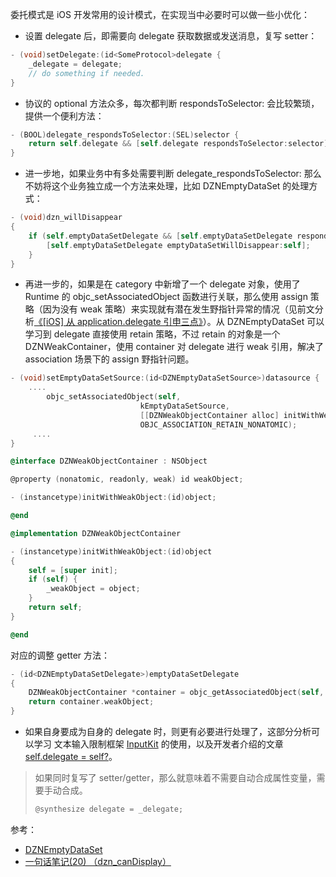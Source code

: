  委托模式是 iOS 开发常用的设计模式，在实现当中必要时可以做一些小优化：
- 设置 delegate 后，即需要向 delegate 获取数据或发送消息，复写 setter：
```Objective-C
- (void)setDelegate:(id<SomeProtocol>delegate {
    _delegate = delegate;
    // do something if needed.
}
```

- 协议的 optional 方法众多，每次都判断 respondsToSelector: 会比较繁琐，提供一个便利方法：
```Objective-C
- (BOOL)delegate_respondsToSelector:(SEL)selector {
    return self.delegate && [self.delegate respondsToSelector:selector];
}
```

- 进一步地，如果业务中有多处需要判断 delegate_respondsToSelector: 那么不妨将这个业务独立成一个方法来处理，比如 DZNEmptyDataSet 的处理方式：
```Objective-C
- (void)dzn_willDisappear
{
    if (self.emptyDataSetDelegate && [self.emptyDataSetDelegate respondsToSelector:@selector(emptyDataSetWillDisappear:)]) {
        [self.emptyDataSetDelegate emptyDataSetWillDisappear:self];
    }
}
```

- 再进一步的，如果是在 category 中新增了一个 delegate 对象，使用了 Runtime 的 objc_setAssociatedObject 函数进行关联，那么使用 assign 策略（因为没有 weak 策略）来实现就有潜在发生野指针异常的情况（见前文分析[《[iOS] 从 application.delegate 引申三点》](http://www.jianshu.com/p/6cd4b16c6c40)）。从 DZNEmptyDataSet 可以学习到 delegate 直接使用 retain 策略，不过 retain 的对象是一个 DZNWeakContainer，使用 container 对 delegate 进行 weak 引用，解决了 association 场景下的 assign 野指针问题。
```Objective-C
- (void)setEmptyDataSetSource:(id<DZNEmptyDataSetSource>)datasource {
    ....
        objc_setAssociatedObject(self,
                             kEmptyDataSetSource,
                             [[DZNWeakObjectContainer alloc] initWithWeakObject:datasource],
                             OBJC_ASSOCIATION_RETAIN_NONATOMIC);
     ....
}

@interface DZNWeakObjectContainer : NSObject

@property (nonatomic, readonly, weak) id weakObject;

- (instancetype)initWithWeakObject:(id)object;

@end

@implementation DZNWeakObjectContainer

- (instancetype)initWithWeakObject:(id)object
{
    self = [super init];
    if (self) {
        _weakObject = object;
    }
    return self;
}

@end
```
对应的调整 getter 方法：
```Objective-C
- (id<DZNEmptyDataSetDelegate>)emptyDataSetDelegate
{
    DZNWeakObjectContainer *container = objc_getAssociatedObject(self, kEmptyDataSetDelegate);
    return container.weakObject;
}
```

- 如果自身要成为自身的 delegate 时，则更有必要进行处理了，这部分分析可以学习 文本输入限制框架 [InputKit](https://github.com/tingxins/InputKit) 的使用，以及开发者介绍的文章 [self.delegate = self?](https://tingxins.com/2017/07/about-delegate-oc/)。



> 如果同时复写了 setter/getter，那么就意味着不需要自动合成属性变量，需要手动合成。
>```Objective-C
>@synthesize delegate = _delegate;
>```

参考：
- [DZNEmptyDataSet](https://github.com/dzenbot/DZNEmptyDataSet)
- [一句话笔记(20) （dzn_canDisplay）](http://www.jianshu.com/p/9044e9bfa969)
